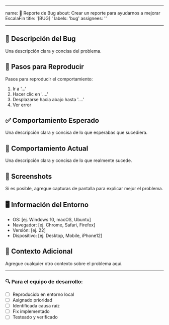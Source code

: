 
---
name: 🐛 Reporte de Bug
about: Crear un reporte para ayudarnos a mejorar EscalaFin
title: '[BUG] '
labels: 'bug'
assignees: ''

---

## 🐛 **Descripción del Bug**
Una descripción clara y concisa del problema.

## 🔄 **Pasos para Reproducir**
Pasos para reproducir el comportamiento:
1. Ir a '...'
2. Hacer clic en '....'
3. Desplazarse hacia abajo hasta '....'
4. Ver error

## ✅ **Comportamiento Esperado**
Una descripción clara y concisa de lo que esperabas que sucediera.

## 📱 **Comportamiento Actual**
Una descripción clara y concisa de lo que realmente sucede.

## 📸 **Screenshots**
Si es posible, agregue capturas de pantalla para explicar mejor el problema.

## 🖥️ **Información del Entorno**
 - OS: [ej. Windows 10, macOS, Ubuntu]
 - Navegador: [ej. Chrome, Safari, Firefox]
 - Versión: [ej. 22]
 - Dispositivo: [ej. Desktop, Mobile, iPhone12]

## 📝 **Contexto Adicional**
Agregue cualquier otro contexto sobre el problema aquí.

---

### 🔍 **Para el equipo de desarrollo:**
- [ ] Reproducido en entorno local
- [ ] Asignado prioridad
- [ ] Identificada causa raíz
- [ ] Fix implementado
- [ ] Testeado y verificado
